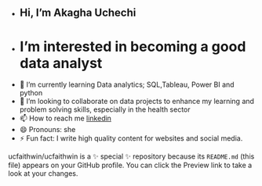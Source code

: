 - ## Hi, I’m Akagha Uchechi
- # I’m interested in becoming a good data analyst
- 🌱 I’m currently learning Data analytics; SQL,Tableau, Power BI and python
- 💞️ I’m looking to collaborate on data projects to enhance my learning and problem solving skills, especially in the health sector
- 📫 How to reach me [linkedin](https://www.linkedin.com/in/uchechi-akagha-a5b3162a0/)
- 😄 Pronouns: she
- ⚡ Fun fact: I write high quality content for websites and social media.


ucfaithwin/ucfaithwin is a ✨ special ✨ repository because its `README.md` (this file) appears on your GitHub profile.
You can click the Preview link to take a look at your changes.

